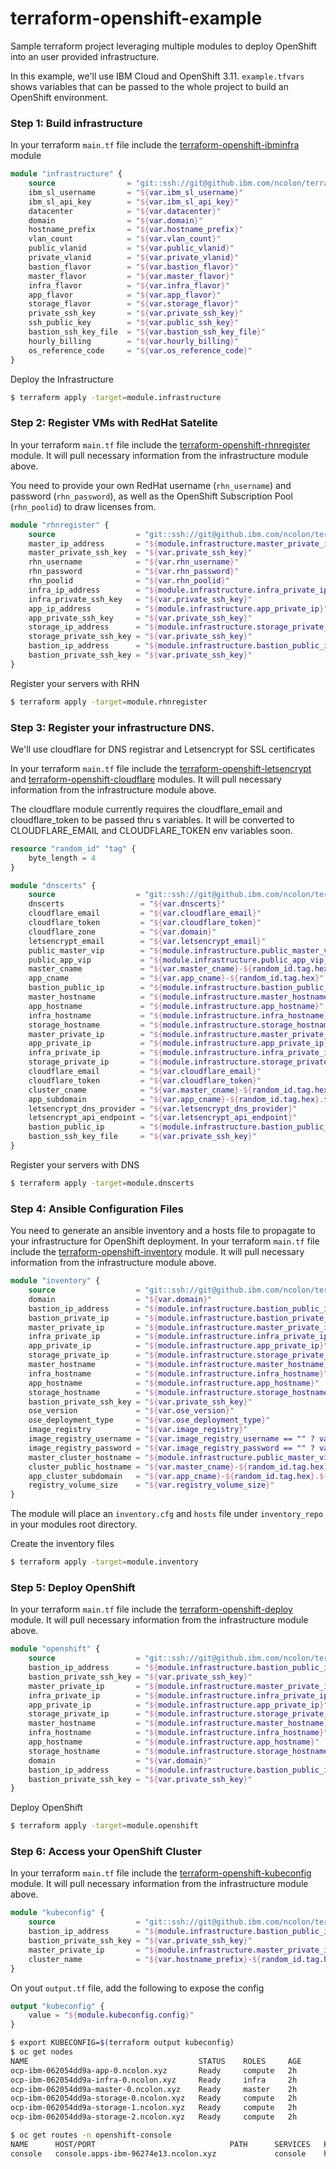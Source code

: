 # terraform-openshift-example

Sample terraform project leveraging multiple modules to deploy OpenShift into an user provided infrastructure.

In this example, we'll use IBM Cloud and OpenShift 3.11. `example.tfvars` shows variables that can be passed to the whole project to build an OpenShift environment.


### Step 1:  Build infrastructure

In your terraform `main.tf` file include the [terraform-openshift-ibminfra](https://github.ibm.com/ncolon/terraform-openshift-ibminfra) module

```terraform
module "infrastructure" {
    source                = "git::ssh://git@github.ibm.com/ncolon/terraform-openshift-ibminfra.git"
    ibm_sl_username       = "${var.ibm_sl_username}"
    ibm_sl_api_key        = "${var.ibm_sl_api_key}"
    datacenter            = "${var.datacenter}"
    domain                = "${var.domain}"
    hostname_prefix       = "${var.hostname_prefix}"
    vlan_count            = "${var.vlan_count}"
    public_vlanid         = "${var.public_vlanid}"
    private_vlanid        = "${var.private_vlanid}"
    bastion_flavor        = "${var.bastion_flavor}"
    master_flavor         = "${var.master_flavor}"
    infra_flavor          = "${var.infra_flavor}"
    app_flavor            = "${var.app_flavor}"
    storage_flavor        = "${var.storage_flavor}"
    private_ssh_key       = "${var.private_ssh_key}"
    ssh_public_key        = "${var.public_ssh_key}"
    bastion_ssh_key_file  = "${var.bastion_ssh_key_file}"
    hourly_billing        = "${var.hourly_billing}"
    os_reference_code     = "${var.os_reference_code}"
}
```

Deploy the Infrastructure
```bash
$ terraform apply -target=module.infrastructure
```

### Step 2: Register VMs with RedHat Satelite

In your terraform `main.tf` file include the [terraform-openshift-rhnregister](https://github.ibm.com/ncolon/terraform-openshift-rhnregister) module.  It will pull necessary information from the infrastructure module above.

You need to provide your own RedHat username (`rhn_username`) and password (`rhn_password`), as well as the OpenShift Subscription Pool (`rhn_poolid`) to draw licenses from.

```terraform
module "rhnregister" {
    source                  = "git::ssh://git@github.ibm.com/ncolon/terraform-openshift-rhnregister.git"
    master_ip_address       = "${module.infrastructure.master_private_ip}"
    master_private_ssh_key  = "${var.private_ssh_key}"
    rhn_username            = "${var.rhn_username}"
    rhn_password            = "${var.rhn_password}"
    rhn_poolid              = "${var.rhn_poolid}"
    infra_ip_address        = "${module.infrastructure.infra_private_ip}"
    infra_private_ssh_key   = "${var.private_ssh_key}"
    app_ip_address          = "${module.infrastructure.app_private_ip}"
    app_private_ssh_key     = "${var.private_ssh_key}"
    storage_ip_address      = "${module.infrastructure.storage_private_ip}"
    storage_private_ssh_key = "${var.private_ssh_key}"
    bastion_ip_address      = "${module.infrastructure.bastion_public_ip}"
    bastion_private_ssh_key = "${var.private_ssh_key}"
}
```

Register your servers with RHN
```bash
$ terraform apply -target=module.rhnregister
```

### Step 3: Register your infrastructure DNS.
We'll use cloudflare for DNS registrar and Letsencrypt for SSL certificates

In your terraform `main.tf` file include the [terraform-openshift-letsencrypt](https://github.ibm.com/ncolon/terraform-openshift-ibminfra) and [terraform-openshift-cloudflare](https://github.ibm.com/ncolon/terraform-openshift-ibminfra) modules. It will pull necessary information from the infrastructure module above.

The cloudflare module currently requires the cloudflare_email and cloudflare_token to be passed thru s variables.  It will be converted to CLOUDFLARE_EMAIL and CLOUDFLARE_TOKEN env variables soon.

```terraform
resource "random_id" "tag" {
    byte_length = 4
}

module "dnscerts" {
    source                  = "git::ssh://git@github.ibm.com/ncolon/terraform-openshift-dnscerts.git"
    dnscerts                 = "${var.dnscerts}"
    cloudflare_email         = "${var.cloudflare_email}"
    cloudflare_token         = "${var.cloudflare_token}"
    cloudflare_zone          = "${var.domain}"
    letsencrypt_email        = "${var.letsencrypt_email}"
    public_master_vip        = "${module.infrastructure.public_master_vip}"
    public_app_vip           = "${module.infrastructure.public_app_vip}"
    master_cname             = "${var.master_cname}-${random_id.tag.hex}"
    app_cname                = "${var.app_cname}-${random_id.tag.hex}"
    bastion_public_ip        = "${module.infrastructure.bastion_public_ip}"
    master_hostname          = "${module.infrastructure.master_hostname}"
    app_hostname             = "${module.infrastructure.app_hostname}"
    infra_hostname           = "${module.infrastructure.infra_hostname}"
    storage_hostname         = "${module.infrastructure.storage_hostname}"
    master_private_ip        = "${module.infrastructure.master_private_ip}"
    app_private_ip           = "${module.infrastructure.app_private_ip}"
    infra_private_ip         = "${module.infrastructure.infra_private_ip}"
    storage_private_ip       = "${module.infrastructure.storage_private_ip}"
    cloudflare_email         = "${var.cloudflare_email}"
    cloudflare_token         = "${var.cloudflare_token}"
    cluster_cname            = "${var.master_cname}-${random_id.tag.hex}.${var.domain}"
    app_subdomain            = "${var.app_cname}-${random_id.tag.hex}.${var.domain}"
    letsencrypt_dns_provider = "${var.letsencrypt_dns_provider}"
    letsencrypt_api_endpoint = "${var.letsencrypt_api_endpoint}"
    bastion_public_ip        = "${module.infrastructure.bastion_public_ip}"
    bastion_ssh_key_file     = "${var.private_ssh_key}"
}
```

Register your servers with DNS
```bash
$ terraform apply -target=module.dnscerts
```

### Step 4:  Ansible Configuration Files
You need to generate an ansible inventory and a hosts file to propagate to your infrastructure for OpenShift deployment.  In your terraform `main.tf` file include the [terraform-openshift-inventory](https://github.ibm.com/ncolon/terraform-openshift-inventory) module. It will pull necessary information from the infrastructure module above.

```terraform
module "inventory" {
    source                  = "git::ssh://git@github.ibm.com/ncolon/terraform-openshift-inventory.git"
    domain                  = "${var.domain}"
    bastion_ip_address      = "${module.infrastructure.bastion_public_ip}"
    bastion_private_ip      = "${module.infrastructure.bastion_private_ip}"
    master_private_ip       = "${module.infrastructure.master_private_ip}"
    infra_private_ip        = "${module.infrastructure.infra_private_ip}"
    app_private_ip          = "${module.infrastructure.app_private_ip}"
    storage_private_ip      = "${module.infrastructure.storage_private_ip}"
    master_hostname         = "${module.infrastructure.master_hostname}"
    infra_hostname          = "${module.infrastructure.infra_hostname}"
    app_hostname            = "${module.infrastructure.app_hostname}"
    storage_hostname        = "${module.infrastructure.storage_hostname}"
    bastion_private_ssh_key = "${var.private_ssh_key}"
    ose_version             = "${var.ose_version}"
    ose_deployment_type     = "${var.ose_deployment_type}"
    image_registry          = "${var.image_registry}"
    image_registry_username = "${var.image_registry_username == "" ? var.rhn_username : ""}"
    image_registry_password = "${var.image_registry_password == "" ? var.rhn_password : ""}"
    master_cluster_hostname = "${module.infrastructure.public_master_vip}"
    cluster_public_hostname = "${var.master_cname}-${random_id.tag.hex}.${var.domain}"
    app_cluster_subdomain   = "${var.app_cname}-${random_id.tag.hex}.${var.domain}"
    registry_volume_size    = "${var.registry_volume_size}"
}
```

The module will place an `inventory.cfg` and `hosts` file under `inventory_repo` in your modules root directory.

Create the inventory files
```bash
$ terraform apply -target=module.inventory
```


### Step 5: Deploy OpenShift
In your terraform `main.tf` file include the [terraform-openshift-deploy](https://github.ibm.com/ncolon/terraform-openshift-deploy) module. It will pull necessary information from the infrastructure module above.

```terraform
module "openshift" {
    source                  = "git::ssh://git@github.ibm.com/ncolon/terraform-openshift-deploy.git"
    bastion_ip_address      = "${module.infrastructure.bastion_public_ip}"
    bastion_private_ssh_key = "${var.private_ssh_key}"
    master_private_ip       = "${module.infrastructure.master_private_ip}"
    infra_private_ip        = "${module.infrastructure.infra_private_ip}"
    app_private_ip          = "${module.infrastructure.app_private_ip}"
    storage_private_ip      = "${module.infrastructure.storage_private_ip}"
    master_hostname         = "${module.infrastructure.master_hostname}"
    infra_hostname          = "${module.infrastructure.infra_hostname}"
    app_hostname            = "${module.infrastructure.app_hostname}"
    storage_hostname        = "${module.infrastructure.storage_hostname}"
    domain                  = "${var.domain}"
    bastion_ip_address      = "${module.infrastructure.bastion_public_ip}"
    bastion_private_ssh_key = "${var.private_ssh_key}"
}
```

Deploy OpenShift
```bash
$ terraform apply -target=module.openshift
```

### Step 6:  Access your OpenShift Cluster
In your terraform `main.tf` file include the [terraform-openshift-kubeconfig](https://github.ibm.com/ncolon/terraform-openshift-kubeconfig) module. It will pull necessary information from the infrastructure module above.

```terraform
module "kubeconfig" {
    source                  = "git::ssh://git@github.ibm.com/ncolon/terraform-openshift-kubeconfig.git"
    bastion_ip_address      = "${module.infrastructure.bastion_public_ip}"
    bastion_private_ssh_key = "${var.private_ssh_key}"
    master_private_ip       = "${module.infrastructure.master_private_ip}"
    cluster_name            = "${var.hostname_prefix}-${random_id.tag.hex}"
}
```

On yout `output.tf` file, add the following to expose the config

```terraform
output "kubeconfig" {
    value = "${module.kubeconfig.config}"
}
```

```bash
$ export KUBECONFIG=$(terraform output kubeconfig)
$ oc get nodes
NAME                                      STATUS    ROLES     AGE       VERSION
ocp-ibm-062054dd9a-app-0.ncolon.xyz       Ready     compute   2h        v1.11.0+d4cacc0
ocp-ibm-062054dd9a-infra-0.ncolon.xyz     Ready     infra     2h        v1.11.0+d4cacc0
ocp-ibm-062054dd9a-master-0.ncolon.xyz    Ready     master    2h        v1.11.0+d4cacc0
ocp-ibm-062054dd9a-storage-0.ncolon.xyz   Ready     compute   2h        v1.11.0+d4cacc0
ocp-ibm-062054dd9a-storage-1.ncolon.xyz   Ready     compute   2h        v1.11.0+d4cacc0
ocp-ibm-062054dd9a-storage-2.ncolon.xyz   Ready     compute   2h        v1.11.0+d4cacc0

$ oc get routes -n openshift-console
NAME      HOST/PORT                              PATH      SERVICES   PORT      TERMINATION          WILDCARD
console   console.apps-ibm-96274e13.ncolon.xyz             console    https     reencrypt/Redirect   None
```
